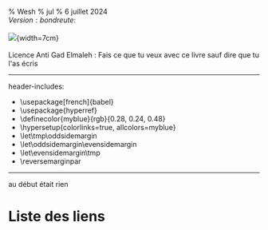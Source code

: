 % Wesh
% jul
% 6 juillet 2024 \
    $Version:bondreute:$ \
    \
    ![](./img/logo.jpg){width=7cm} \
    \
    Licence Anti Gad Elmaleh : Fais ce que tu veux avec ce livre sauf dire que tu l'as écris 

---
header-includes:
 - \usepackage[french]{babel}
 - \usepackage{hyperref}
 - \definecolor{myblue}{rgb}{0.28, 0.24, 0.48}
 - \hypersetup{colorlinks=true, allcolors=myblue} 
 - \let\tmp\oddsidemargin
 - \let\oddsidemargin\evensidemargin
 - \let\evensidemargin\tmp
 - \reversemarginpar

---


au début était rien

<div>

# Liste des liens

</div>
